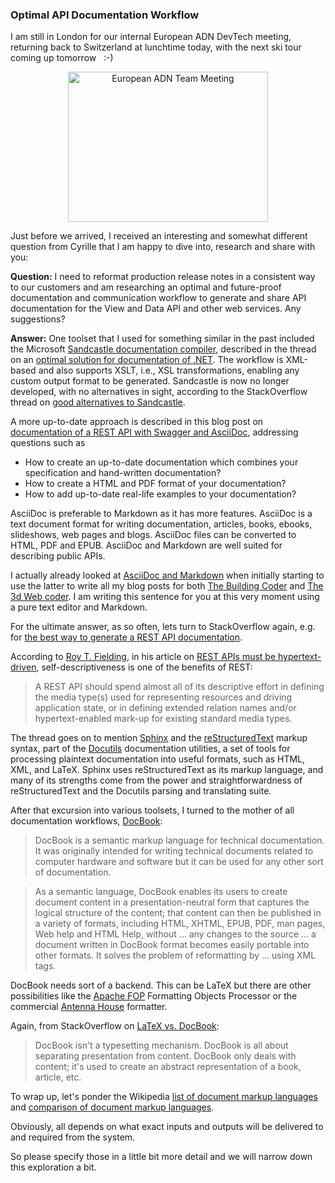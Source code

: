 <head>
<title>The 3D Web Coder</title>
<meta http-equiv="Content-Type" content="text/html; charset=utf-8"/>
<link rel="stylesheet" type="text/css" href="3dwc.css"/>
<script src="run_prettify.js" type="text/javascript"></script>
<!--
<script src="https://google-code-prettify.googlecode.com/svn/loader/run_prettify.js" type="text/javascript"></script>
-->
</head>

<!---

Optimal API Documentation Workflow #3dwebcoder #revitapi #3dweb @adskForge #markdown #asciidoc #DocBook #adsk

I am still in London for our internal European ADN DevTech meeting, returning back to Switzerland at lunchtime today, with the next ski tour coming up tomorrow &nbsp; :-) &nbsp;
Just before we arrived, I received an interesting and somewhat different question from Cyrille that I am happy to dive into, research and share with you
&ndash; I need to reformat production release notes in a consistent way to our customers and am researching an optimal and future-proof documentation and communication workflow to generate and share API documentation for the View and Data API and other web services. Any suggestions? ...

-->


### Optimal API Documentation Workflow

I am still in London for our internal European ADN DevTech meeting, returning back to Switzerland at lunchtime today, with the next ski tour coming up tomorrow &nbsp; :-)

<center>
<a data-flickr-embed="true"  href="https://www.flickr.com/photos/jeremytammik/albums/72157663346443223" title="European ADN Team Meeting"><img src="https://farm2.staticflickr.com/1544/25349932560_c97148600b_n.jpg" width="320" height="240" alt="European ADN Team Meeting"></a><script async src="//embedr.flickr.com/assets/client-code.js" charset="utf-8"></script>
</center>

Just before we arrived, I received an interesting and somewhat different question from Cyrille that I am happy to dive into, research and share with you:

**Question:** I need to reformat production release notes in a consistent way to our customers and am researching an optimal and future-proof documentation and communication workflow to generate and share API documentation for the View and Data API and other web services. Any suggestions?

**Answer:** One toolset that I used for something similar in the past included the Microsoft [Sandcastle documentation compiler](https://sandcastle.codeplex.com), described in the thread on
an [optimal solution for documentation of .NET](https://social.msdn.microsoft.com/Forums/en-US/132104fc-c875-4a75-9862-19d7d53a5e87/optimal-solution-for-documentation).
The workflow is XML-based and also supports XSLT, i.e., XSL transformations, enabling any custom output format to be generated.
Sandcastle is now no longer developed, with no alternatives in sight, according to the StackOverflow thread
on [good alternatives to Sandcastle](http://stackoverflow.com/questions/8866598/good-alternatives-to-sandcastle-to-generate-msdn-style-documentation).

A more up-to-date approach is described in this blog post
on [documentation of a REST API with Swagger and AsciiDoc](http://www.robwin.eu/documentation-of-a-rest-api-with-swagger-and-asciidoc), addressing questions such as

- How to create an up-to-date documentation which combines your specification and hand-written documentation?
- How to create a HTML and PDF format of your documentation?
- How to add up-to-date real-life examples to your documentation?

AsciiDoc is preferable to Markdown as it has more features. AsciiDoc is a text document format for writing documentation, articles, books, ebooks, slideshows, web pages and blogs. AsciiDoc files can be converted to HTML, PDF and EPUB. AsciiDoc and Markdown are well suited for describing public APIs.

I actually already looked at [AsciiDoc and Markdown](http://the3dwebcoder.typepad.com/blog/2015/08/hackergarten-chromium-and-markdown.html#4) when
initially starting to use the latter to write all my blog posts for both [The Building Coder](http://thebuildingcoder.typepad.com) and [The 3d Web coder](http://the3dwebcoder.typepad.com). I am writing this sentence for you at this very moment using a pure text editor and Markdown.

For the ultimate answer, as so often, lets turn to StackOverflow again, e.g.
for [the best way to generate a REST API documentation](http://stackoverflow.com/questions/3937052/whats-the-best-way-to-generate-a-rest-apis-documentation).

According to [Roy T. Fielding](http://roy.gbiv.com/untangled/about), in his article on [REST APIs must be hypertext-driven](http://roy.gbiv.com/untangled/2008/rest-apis-must-be-hypertext-driven), self-descriptiveness is one of the benefits of REST:

> A REST API should spend almost all of its descriptive effort in defining the media type(s) used for representing resources and driving application state, or in defining extended relation names and/or hypertext-enabled mark-up for existing standard media types.

The thread goes on to mention [Sphinx](http://www.sphinx-doc.org) and the [reStructuredText](http://docutils.sourceforge.net/rst.html) markup syntax, part of the [Docutils](http://docutils.sourceforge.net/index.html) documentation utilities, a set of tools for processing plaintext documentation into useful formats, such as HTML, XML, and LaTeX.
Sphinx uses reStructuredText as its markup language, and many of its strengths come from the power and straightforwardness of reStructuredText and the Docutils parsing and translating suite.

After that excursion into various toolsets, I turned to the mother of all documentation workflows, [DocBook](https://en.wikipedia.org/wiki/DocBook):

> DocBook is a semantic markup language for technical documentation. It was originally intended for writing technical documents related to computer hardware and software but it can be used for any other sort of documentation.

> As a semantic language, DocBook enables its users to create document content in a presentation-neutral form that captures the logical structure of the content; that content can then be published in a variety of formats, including HTML, XHTML, EPUB, PDF, man pages, Web help and HTML Help, without ... any changes to the source ... a document written in DocBook format becomes easily portable into other formats. It solves the problem of reformatting by ... using XML tags.

DocBook needs sort of a backend.
This can be LaTeX but there are other possibilities like
the [Apache FOP](https://en.wikipedia.org/wiki/Formatting_Objects_Processor) Formatting Objects Processor or
the commercial [Antenna House](https://www.antennahouse.com) formatter.

Again, from StackOverflow
on [LaTeX vs. DocBook](http://stackoverflow.com/questions/796201/latex-vs-docbook):

> DocBook isn't a typesetting mechanism. DocBook is all about separating presentation from content. DocBook only deals with content; it's used to create an abstract representation of a book, article, etc.

To wrap up, let's ponder
the Wikipedia [list of document markup languages](https://en.wikipedia.org/wiki/List_of_document_markup_languages)
and [comparison of document markup languages](https://en.wikipedia.org/wiki/Comparison_of_document_markup_languages).

Obviously, all depends on what exact inputs and outputs will be delivered to and required from the system.

So please specify those in a little bit more detail and we will narrow down this exploration a bit.

